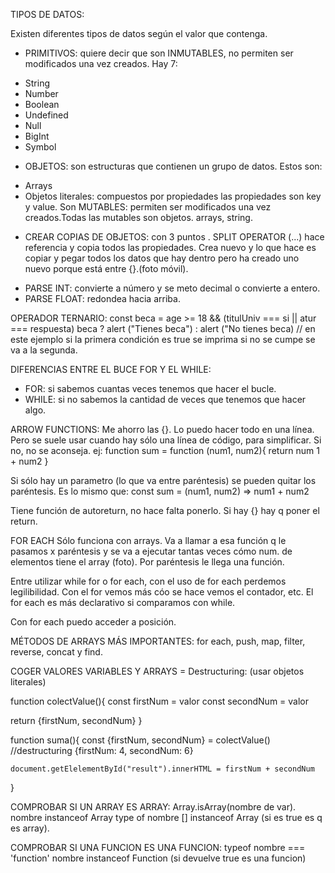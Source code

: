TIPOS DE DATOS:

Existen diferentes tipos de datos según el valor que contenga.

* PRIMITIVOS: quiere decir que son INMUTABLES, no permiten ser modificados una vez creados. Hay 7:
- String
- Number
- Boolean
- Undefined
- Null
- BigInt
- Symbol

* OBJETOS: son estructuras que contienen un grupo de datos. Estos son: 
- Arrays
- Objetos literales: compuestos por propiedades las propiedades son key y value. Son MUTABLES: permiten ser modificados una vez creados.Todas las mutables son objetos.
arrays, string.



* CREAR COPIAS DE OBJETOS: con 3 puntos . SPLIT OPERATOR (...) hace referencia y copia todos las propiedades. Crea nuevo y lo que hace es copiar y pegar todos los datos que hay dentro pero ha creado uno nuevo porque está entre {}.(foto móvil).

- PARSE INT: convierte a número y se meto decimal o convierte a entero. 
- PARSE FLOAT: redondea hacia arriba.

OPERADOR TERNARIO:
const beca = age >= 18 && (titulUniv === si || atur === respuesta)
beca ? alert ("Tienes beca") : alert ("No tienes beca)
// en este ejemplo si la primera condición es true se imprima si no se cumpe se va a la segunda. 


DIFERENCIAS ENTRE EL BUCE FOR Y EL WHILE:
- FOR: si sabemos cuantas veces tenemos que hacer el bucle.
- WHILE: si no sabemos la cantidad de veces que tenemos que hacer algo.


ARROW FUNCTIONS:
Me ahorro las {}. Lo puedo hacer todo en una línea. Pero se suele usar cuando hay sólo una línea de código, para simplificar. Si no, no se aconseja. 
ej: function sum = function (num1, num2){
    return num 1 + num2
}

Si sólo hay un parametro (lo que va entre paréntesis) se pueden quitar los paréntesis.
Es lo mismo que:
const sum = (num1, num2) => num1 + num2

Tiene función de autoreturn, no hace falta ponerlo. Si hay {} hay q poner el return.

FOR EACH
Sólo funciona con arrays. Va a llamar a esa función q le pasamos x paréntesis y se va a ejecutar tantas veces cómo num. de elementos tiene el array (foto).
Por paréntesis le llega una función.

Entre utilizar while for o for each, con el uso de for each perdemos legilibilidad. Con el for vemos más cóo se hace vemos el contador, etc. El for each es más declarativo si comparamos con while.

Con for each puedo acceder a posición.

MÉTODOS DE ARRAYS MÁS IMPORTANTES: for each, push, map, filter, reverse, concat y find. 

COGER VALORES VARIABLES Y ARRAYS = 
Destructuring: (usar objetos literales)

function colectValue(){
const firstNum = valor
const secondNum = valor

return {firstNum, secondNum}
}

function suma(){
    const {firstNum, secondNum} = colectValue() //destructuring {firstNum: 4, secondNum: 6}

    document.getElelementById("result").innerHTML = firstNum + secondNum
}


COMPROBAR SI UN ARRAY ES ARRAY:
Array.isArray(nombre de var). 
nombre instanceof Array
type of nombre 
[] instanceof Array
(si es true es q es array).

COMPROBAR SI UNA FUNCION ES UNA FUNCION:
typeof nombre === 'function'
nombre instanceof Function
(si devuelve true es una funcion)



 